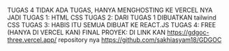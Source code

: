 TUGAS 4 TIDAK ADA TUGAS, HANYA MENGHOSTING KE VERCEL NYA
JADI 
TUGAS 1: HTML CSS
TUGAS 2: DARI TUGAS 1 DIBUATKAN tailwind CSS
TUGAS 3: HABIS ITU SEMUA DIBUAT KE REACT.JS
TUGAS 4: FREE (HANYA DI VERCEL KAN)
FINAL PROYEK: DI LINK KAN https://gdgoc-three.vercel.app/
repository nya https://github.com/sakhiasyam18/GDGOC